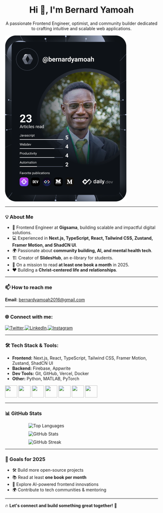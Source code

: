 <h1 align="center">Hi 👋, I'm Bernard Yamoah</h1>
<p align="center">A passionate Frontend Engineer, optimist, and community builder dedicated to crafting intuitive and scalable web applications.</p>

<a href="https://app.daily.dev/DailyDevTips">
  <img src="https://github.com/bernardyamoah/bernardyamoah/blob/main/devcard.svg" width="400" alt="Bernard Yamoah's Dev Card"/>
</a>

---

### 💡 About Me
- 🚀 Frontend Engineer at **Gigsama**, building scalable and impactful digital solutions. 
- 💻 Experienced in **Next.js, TypeScript, React, Tailwind CSS, Zustand, Framer Motion, and ShadCN UI**. 
- 🌍 Passionate about **community building, AI, and mental health tech**.
- 🏗️ Creator of **SlidesHub**, an e-library for students.
- 📖 On a mission to read **at least one book a month** in 2025.
- ❤️ Building a **Christ-centered life and relationships**.

---

### 📫 How to reach me
**Email**: [bernardyamoah2016@gmail.com](mailto:bernardyamoah2016@gmail.com)

---

### 🌐 Connect with me:
<p align="left">
  <a href="https://twitter.com/byayamoah" target="blank">
    <img align="center" src="https://raw.githubusercontent.com/rahuldkjain/github-profile-readme-generator/master/src/images/icons/Social/twitter.svg" alt="Twitter" height="30" width="40" />
  </a>
  <a href="https://linkedin.com/in/bernard-yamoah-971386132" target="blank">
    <img align="center" src="https://raw.githubusercontent.com/rahuldkjain/github-profile-readme-generator/master/src/images/icons/Social/linked-in-alt.svg" alt="LinkedIn" height="30" width="40" />
  </a>
  <a href="https://instagram.com/be_r_n_ard" target="blank">
    <img align="center" src="https://raw.githubusercontent.com/rahuldkjain/github-profile-readme-generator/master/src/images/icons/Social/instagram.svg" alt="Instagram" height="30" width="40" />
  </a>
</p>

---

### 🛠️ Tech Stack & Tools:
- **Frontend:** Next.js, React, TypeScript, Tailwind CSS, Framer Motion, Zustand, ShadCN UI
- **Backend:** Firebase, Appwrite
- **Dev Tools:** Git, GitHub, Vercel, Docker
- **Other:** Python, MATLAB, PyTorch

<p align="left">
  <img src="https://cdn.jsdelivr.net/gh/devicons/devicon/icons/nextjs/nextjs-original-wordmark.svg" width="40" height="40" />
  <img src="https://cdn.jsdelivr.net/gh/devicons/devicon/icons/react/react-original.svg" width="40" height="40" />
  <img src="https://cdn.jsdelivr.net/gh/devicons/devicon/icons/typescript/typescript-original.svg" width="40" height="40" />
  <img src="https://cdn.jsdelivr.net/gh/devicons/devicon/icons/tailwindcss/tailwindcss-icon.svg" width="40" height="40" />
  <img src="https://cdn.jsdelivr.net/gh/devicons/devicon/icons/git/git-original.svg" width="40" height="40" />
  <img src="https://cdn.jsdelivr.net/gh/devicons/devicon/icons/firebase/firebase-plain.svg" width="40" height="40" />
  <img src="https://cdn.jsdelivr.net/gh/devicons/devicon/icons/python/python-original.svg" width="40" height="40" />
</p>

---

### 📊 GitHub Stats
<div style="display: flex; flex-wrap: wrap; gap: 10px; justify-content: center;">
<img src="https://github-readme-stats.vercel.app/api/top-langs?username=bernardyamoah&show_icons=true&locale=en&layout=compact" alt="Top Languages" width="350" />
  <img src="https://github-readme-stats.vercel.app/api?username=bernardyamoah&show_icons=true&locale=en" alt="GitHub Stats" width="350" />
  <img src="https://github-readme-streak-stats.herokuapp.com/?user=bernardyamoah&" alt="GitHub Streak" width="350" />
</div>

---



### 🎯 Goals for 2025
- 🛠️ Build more open-source projects
- 📚 Read at least **one book per month**
- 🚀 Explore AI-powered frontend innovations
- 🌍 Contribute to tech communities & mentoring

---

🔥 **Let's connect and build something great together!** 🚀

